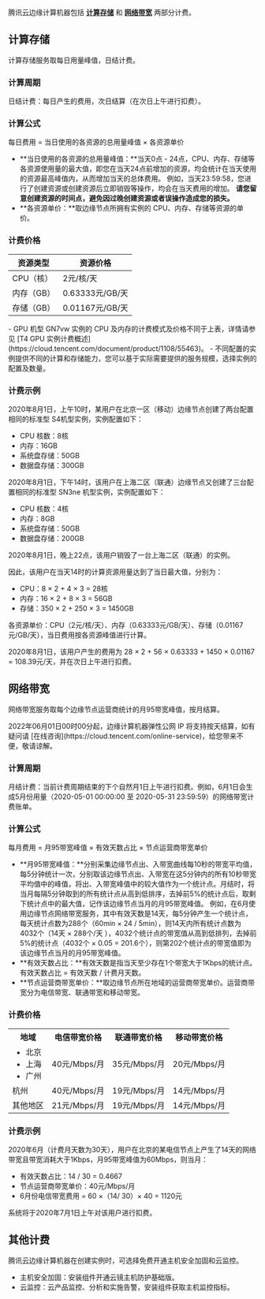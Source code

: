 
腾讯云边缘计算机器包括 **[计算存储](#ComputingStorage)** 和 **[网络带宽](#NetworkBandwidth)** 两部分计费。

## 计算存储[](id:ComputingStorage)
计算存储服务取每日用量峰值，日结计费。

### 计算周期
日结计费：每日产生的费用，次日结算（在次日上午进行扣费）。

### 计算公式
每日费用 = 当日使用的各资源的总用量峰值 × 各资源单价

- **当日使用的各资源的总用量峰值：**当天0点 - 24点，CPU、内存、存储等各资源使用量的最大值，即您在当天24点前增加的资源，均会统计在当天使用的资源最高峰值内，从而增加当天的总体费用。
例如，当天23:59:58，您进行了创建资源或创建资源后立即销毁等操作，均会在当天费用的增加。
**请您留意创建资源的时间点，避免因过晚创建资源或者误操作造成您的损失。**
- **各资源单价：**取边缘节点所拥有实例的 CPU、内存、存储等资源的单价。



### 计费价格

|   资源类型   | 资源价格   |
| -------- | --------- |
| CPU（核）  |      2元/核/天   |
| 内存（GB） |   0.63333元/GB/天   |
| 存储（GB） |   0.01167元/GB/天   |



<dx-alert infotype="notice" title="">
- GPU 机型 GN7vw 实例的 CPU 及内存的计费模式及价格不同于上表，详情请参见 [T4 GPU 实例计费概述](https://cloud.tencent.com/document/product/1108/55463)。
- 不同配置的实例提供不同的计算和存储能力，您可以基于实际需要提供的服务规模，选择实例的配置及数量。
</dx-alert>



### 计费示例
2020年8月1日，上午10时，某用户在北京一区（移动）边缘节点创建了两台配置相同的标准型 S4机型实例，实例配置如下：

- CPU 核数：8核
- 内存：16GB
- 系统盘存储：50GB
- 数据盘存储：300GB

2020年8月1日，下午14时，该用户在上海二区（联通）边缘节点又创建了三台配置相同的标准型 SN3ne 机型实例，实例配置如下：

- CPU 核数：4核
- 内存：8GB
- 系统盘存储：50GB
- 数据盘存储：200GB

2020年8月1日，晚上22点，该用户销毁了一台上海二区（联通）的实例。

因此，该用户在当天14时的计算资源用量达到了当日最大值，分别为：

- CPU：8 × 2 + 4 × 3 = 28核
- 内存：16 × 2 + 8 × 3 = 56GB
- 存储：350 × 2 + 250 × 3 = 1450GB

各资源单价：CPU（2元/核/天）、内存（0.63333元/GB/天）、存储（0.01167元/GB/天），当日费用按各资源峰值进行计算。

2020年8月1日，该用户产生的费用为 28 × 2 + 56 × 0.63333 + 1450 × 0.01167 = 108.39元/天，并在次日上午进行扣费。

## 网络带宽[](id:NetworkBandwidth)

网络带宽服务取每个边缘节点运营商统计的月95带宽峰值，按月结算。

<dx-alert infotype="explain" title="">
2022年06月01日00时00分起，边缘计算机器弹性公网 IP 将支持按天结算，如有疑问请 [在线咨询](https://cloud.tencent.com/online-service)，给您带来不便，敬请谅解。
</dx-alert>




### 计算周期
月结计费：当前计费周期结束的下个自然月1日上午进行扣费。例如，6月1日会生成5月份用量（2020-05-01 00:00:00 至 2020-05-31 23:59:59）的网络带宽计费账单。

### 计算公式
每月费用 = 月95带宽峰值 × 有效天数占比 × 节点运营商带宽单价

- **月95带宽峰值：**分别采集边缘节点出、入带宽曲线每10秒的带宽平均值，每5分钟统计一次，分别取该边缘节点出、入带宽在这5分钟内的所有10秒带宽平均值中的峰值，将出、入带宽峰值中的较大值作为一个统计点。月结时，将当月每隔5分钟取到的所有统计点从高到低排序，去掉前5%的统计点后，取剩下统计点中的最大值，记作该边缘节点当月的月95带宽峰值。
例如，在6月使用边缘节点网络带宽服务，其中有效天数是14天，每5分钟产生一个统计点，每天统计点数为288个（60min × 24 / 5min），则14天内所有统计点数为4032个（14天 × 288个/天 ），4032个统计点的带宽值从高到低排列，去掉前5%的统计点（4032个 × 0.05 = 201.6个），则第202个统计点的带宽值即为该边缘节点当月的月95带宽峰值。
- **有效天数占比：**有效天数是指当天至少存在1个带宽大于1Kbps的统计点。
    有效天数占比 = 有效天数 / 计费月天数。
- **节点运营商带宽单价：**取边缘节点所在地域的运营商带宽单价。运营商带宽分为电信带宽、联通带宽和移动带宽。

### 计费价格

<table>
	<tr><th>地域</th><th>电信带宽价格</th><th>联通带宽价格</th><th>移动带宽价格</th></tr>
	<tr><td><ul  style="margin: 0;"><li>北京</li><li>上海</li><li>广州</li></ul></td><td>40元/Mbps/月</td><td>35元/Mbps/月</td><td>20元/Mbps/月</td></tr>
	<tr><td>杭州</td><td>40元/Mbps/月</td><td>19元/Mbps/月</td><td>14元/Mbps/月</td></tr>
	<tr><td>其他地区</td><td>21元/Mbps/月</td><td>19元/Mbps/月</td><td>14元/Mbps/月</td></tr>
</table>

### 计费示例

2020年6月（计费月天数为30天），用户在北京的某电信节点上产生了14天的网络带宽且带宽消耗大于1Kbps，月95带宽峰值为60Mbps，则当月：
- 有效天数占比：14 / 30 = 0.4667
- 节点运营商带宽单价：40元/Mbps/月
- 6月份电信带宽费用 = 60 ×（14/ 30）× 40 = 1120元

系统将于2020年7月1日上午对该用户进行扣费。

## 其他计费

腾讯云边缘计算机器在创建实例时，可选择免费开通主机安全加固和云监控。
- 主机安全加固：安装组件开通云镜主机防护基础版。
- 云监控：云产品监控、分析和实施告警，安装组件获取主机监控指标。
